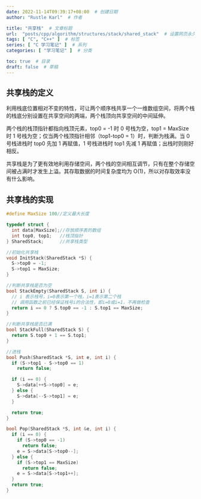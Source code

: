 ```yaml
---
date: 2022-11-14T09:39:17+08:00  # 创建日期
author: "Rustle Karl"  # 作者

title: "共享栈"  # 文章标题
url:  "posts/cpp/algorithm/structures/stack/shared_stack"  # 设置网页永久链接
tags: [ "C", "C++" ]  # 标签
series: [ "C 学习笔记" ]  # 系列
categories: [ "学习笔记" ]  # 分类

toc: true  # 目录
draft: false  # 草稿
---
```


## 共享栈的定义

利用栈底位置相对不变的特性，可让两个顺序栈共享一个一维数组空间，将两个栈的栈底分别设置在共享空间的两端，两个栈顶向共享空间的中间延伸。

两个栈的栈顶指针都指向栈顶元素，top0 = -1 时 0 号栈为空，top1 = MaxSize 时 1 号栈为空；仅当两个栈顶指针相邻（top1-top0 = 1）时，判断为栈满。当 0 号栈进栈时 top0 先加 1 再赋值，1 号栈进栈时 top1 先减 1 再赋值；出栈时则刚好相反。

共享栈是为了更有效地利用存储空间，两个栈的空间相互调节，只有在整个存储空间被占满时才发生上溢。其存取数据的时间复杂度均为 O(1)，所以对存取效率没有什么影响。

## 共享栈的实现

```c
#define MaxSize 100//定义最大长度

typedef struct {
  int data[MaxSize];//存放顺序表的数组
  int top0, top1;   //栈顶指针
} SharedStack;      //共享栈类型

//初始化共享栈
void InitStack(SharedStack *S) {
  S->top0 = -1;
  S->top1 = MaxSize;
}

//判断共享栈是否为空
bool StackEmpty(SharedStack S, int i) {
  // i 表示栈号，i=0表示第一个栈，i=1表示第二个栈
  // 调用函数之前已经保证栈号i的合法性，即i=0或i=1，不再做检查
  return i == 0 ? S.top0 == -1 : S.top1 == MaxSize;
}

//判断共享栈是否已满
bool StackFull(SharedStack S) {
  return S.top0 + 1 == S.top1;
}

//进栈
bool Push(SharedStack *S, int e, int i) {
  if (S->top1 - S->top0 == 1)
    return false;

  if (i == 0) {
    S->data[++S->top0] = e;
  } else {
    S->data[--S->top1] = e;
  }

  return true;
}

bool Pop(SharedStack *S, int &e, int i) {
  if (i == 0) {
    if (S->top0 == -1)
      return false;
    e = S->data[S->top0--];
  } else {
    if (S->top1 == MaxSize)
      return false;
    e = S->data[S->top1++];
  }
  return true;
}
```

```c++

```
